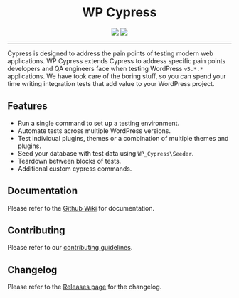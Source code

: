 <div align="center">
  <h1>WP Cypress</h1>
  <a href="https://www.npmjs.com/package/@bigbite/wp-cypress"><img src="https://img.shields.io/npm/v/@bigbite/wp-cypress.svg"></a>
  <a href="https://github.com/bigbite/wp-cypress/blob/master/LICENSE"><img src="https://img.shields.io/github/license/bigbite/wp-cypress.svg"></a>
</div> 

------

Cypress is designed to address the pain points of testing modern web applications. WP Cypress extends Cypress to address specific pain points developers and QA engineers face when testing WordPress `v5.*.*` applications. We have took care of the boring stuff, so you can spend your time writing integration tests that add value to your WordPress project.

## Features

- Run a single command to set up a testing environment.
- Automate tests across multiple WordPress versions.
- Test individual plugins, themes or a combination of multiple themes and plugins.
- Seed your database with test data using `WP_Cypress\Seeder`.
- Teardown between blocks of tests.
- Additional custom cypress commands.

## Documentation

Please refer to the [Github Wiki](https://github.com/bigbite/wp-cypress/wiki) for documentation.

## Contributing

Please refer to our [contributing guidelines](https://github.com/bigbite/wp-cypress/blob/master/.github/CONTRIBUTING.md).

## Changelog
Please refer to the [Releases page](https://github.com/bigbite/wp-cypress/releases) for the changelog.








